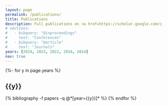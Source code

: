 ```yaml
---
layout: page
permalink: /publications/
title: Publications
description: Full publications on <a href=https://scholar.google.com/citations?user=SYoXjKMAAAAJ&hl=en  style=color:#389AC4>Google Scholar.</a><br> Asterik(*) means equal contribution.
# sections:
#   - bibquery: "@inproceedings"
#     text: "Conferences"
#   - bibquery: "@article"
#     text: "Journals"
years: [2024, 2023, 2022, 2016, 2014]
nav: true
---
```

<!-- _pages/publications.md -->
<div class="publications">

<!-- {% for section in page.sections %}

  <a id="{{section.text}}"></a>
  <p class="bibtitle">{{section.text}}</p>

  {%- for y in page.years %}
    <h2 class="year">{{y}}</h2>
    {%- bibliography -f papers -q {{section.bibquery}}[year={{y}}] -%}
  {% endfor %}

{% endfor %} -->

{%- for y in page.years %}
  <h2 class="year">{{y}}</h2>
  {% bibliography -f papers -q @*[year={{y}}]* %}
{% endfor %}

</div>
